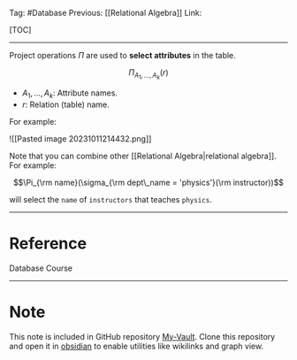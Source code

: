Tag: #Database 
Previous: [[Relational Algebra]]
Link: 

[TOC]

---

Project operations $\Pi$ are used to **select attributes** in the table.

$$\Pi_{A_1, \dots, A_k}(r)$$

- $A_1, \dots, A_k$: Attribute names.
- $r$: Relation (table) name.

For example:

![[Pasted image 20231011214432.png]]

Note that you can combine other [[Relational Algebra|relational algebra]]. For example:

$$\Pi_{\rm name}(\sigma_{\rm dept\_name = 'physics'}(\rm instructor))$$

will select the `name` of `instructors` that teaches `physics`.

---

# Reference

Database Course

---

# Note

This note is included in GitHub repository [My-Vault](https://github.com/LittleD3092/My-Vault.git). Clone this repository and open it in [obsidian](https://obsidian.md/) to enable utilities like wikilinks and graph view.